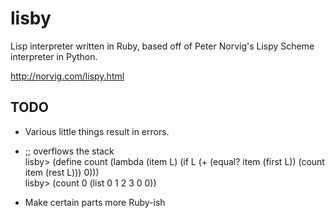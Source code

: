 lisby
=====

Lisp interpreter written in Ruby, based off of Peter Norvig's Lispy Scheme interpreter in Python.

http://norvig.com/lispy.html

TODO
----

- Various little things result in errors.

- ;; overflows the stack  
lisby> (define count (lambda (item L) (if L (+ (equal? item (first L)) (count item (rest L))) 0)))  
lisby> (count 0 (list 0 1 2 3 0 0))

- Make certain parts more Ruby-ish
